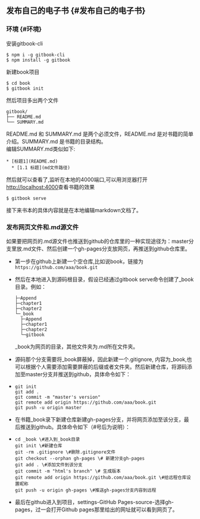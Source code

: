 ## 发布自己的电子书 {#发布自己的电子书}

### 环境 {#环境}

安装gitbook-cli

```
$ npm i -g gitbook-cli
$ npm install -g gitbook
```

新建book项目

```
$ cd book
$ gitbook init
```

然后项目多出两个文件

```
gitbook/
├── README.md
└── SUMMARY.md
```

README.md 和 SUMMARY.md 是两个必须文件，README.md 是对书籍的简单介绍。SUMMARY.md 是书籍的目录结构。  
编辑SUMMARY.md类似如下:

```
* [标题1](README.md)
  * [1.1 标题](md文件路径)
```

然后就可以查看了,监听在本地的4000端口,可以用浏览器打开[http://localhost:4000](http://localhost:4000/)查看书籍的效果

```
$ gitbook serve
```

接下来书本的具体内容就是在本地编辑markdown文档了。

### 发布网页文件和.md源文件

如果要把网页的.md源文件也推送到github的仓库里的一种实现途径为：master分支里放.md文件、然后创建一个gh-pages分支放网页，再推送到github仓库里。

* 第一步在github上新建一个空仓库,比如说book，链接为
  `https://github.com/aaa/book.git`
* 然后在本地进入到源码根目录，假设已经通过gitbook serve命令创建了\_book目录。例如：

  ```
  ├─Append
  ├─chapter1
  ├─chapter2
  └─_book
    ├─Append
    ├─chapter1
    ├─chapter2
    └─gitbook
  ```

  \_book为网页的目录，其他文件夹为.md所在文件夹。

* 源码那个分支需要将\_book屏蔽掉，因此新建一个.gitignore, 内容为\_book,也可以根据个人需要添加需要屏蔽的后缀或者文件夹。然后新建仓库，将源码添加至master分支并推送到github，具体命令如下：

* ```
  git init
  git add .
  git commit -m "master's version"
  git remote add origin https://github.com/aaa/book.git
  git push -u origin master
  ```
* 在书籍\_book录下新建仓库新建gh-pages分支，并将网页添加至该分支，最后推送到github。具体命令如下（\#号后为说明）：

* ```
  cd _book \#进入到_book目录
  git init \#新建仓库
  git -rm .gitignore \#删除.gitignore文件
  git checkout --orphan gh-pages \# 新建分支gh-pages
  git add . \#添加文件到该分支
  git commit -m "html's branch" \# 生成版本
  git remote add origin https://github.com/aaa/book.git \#给远程仓库设置昵称
  git push -u origin gh-pages \#推送gh-pages分支内容到远程
  ```
* 最后在github进入到项目，settings-GitHub Pages-source-选择gh-pages，过一会打开Github pages那里给出的网址就可以看到网页了。



